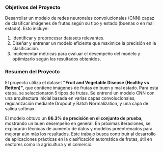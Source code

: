 ### Objetivos del Proyecto  
Desarrollar un modelo de redes neuronales convolucionales (CNN) capaz de clasificar imágenes de frutas según su tipo y estado (buenas o en mal estado). Esto incluye:  
1. Identificar y preprocesar datasets relevantes.  
2. Diseñar y entrenar un modelo eficiente que maximice la precisión en la clasificación.  
3. Implementar métricas para evaluar el desempeño del modelo y optimizarlo según los resultados obtenidos.  

### Resumen del Proyecto  
El proyecto utiliza el dataset **"Fruit and Vegetable Disease (Healthy vs Rotten)"**, que contiene imágenes de frutas en buen y mal estado. Para esta etapa, se seleccionaron 5 tipos de frutas. Se entrenó un modelo CNN con una arquitectura inicial basada en varias capas convolucionales, regularización mediante Dropout y Batch Normalization, y una capa de salida softmax.  

El modelo obtuvo un **86.3% de precisión en el conjunto de prueba**, mostrando un buen desempeño en general. En próximas iteraciones, se explorarán técnicas de aumento de datos y modelos preentrenados para mejorar aún más los resultados. Este trabajo busca contribuir al desarrollo de aplicaciones prácticas en la clasificación automática de frutas, útil en sectores como la agricultura y el comercio.
